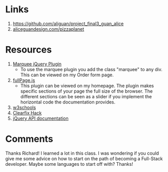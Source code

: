 # Links
1. https://github.com/aliguan/project_final3_guan_alice
2. [aliceguandesign.com/pizzaplanet](aliceguandesign.com/pizzaplanet)

# Resources
1. [Marquee jQuery Plugin](https://remysharp.com/2008/09/10/the-silky-smooth-marquee)
    - To use the marquee plugin you add the class "marquee" to any div. This can be viewed on my Order form page.
2. [fullPage.js](http://alvarotrigo.com/fullPage/)
    - This plugin can be viewed on my homepage. The plugin makes specific sections of your page the full size of the browser. The different sections can be seen as a slider if you implement the horizontal code the documentation provides.
3. [w3schools](w3schools.com)
4. [Clearfix Hack](https://css-tricks.com/snippets/css/clear-fix/)
5. [jQuery API documentation](https://api.jquery.com/)

# Comments
Thanks Richard! I learned a lot in this class. I was wondering if you could give me some advice on how to start on the path of becoming a Full-Stack developer. Maybe some languages to start off with? Thanks!
